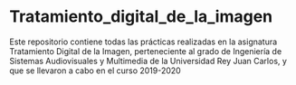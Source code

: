 # Tratamiento_digital_de_la_imagen
Este repositorio contiene todas las prácticas realizadas en la asignatura Tratamiento Digital de la Imagen, perteneciente al grado de Ingeniería de Sistemas Audiovisuales y Multimedia de la Universidad Rey Juan Carlos, y que se llevaron a cabo en el curso 2019-2020
